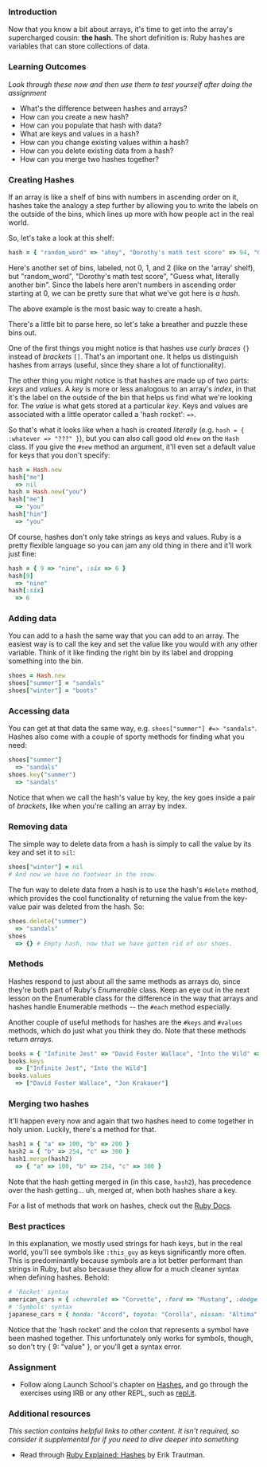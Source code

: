 ### Introduction
Now that you know a bit about arrays, it's time to get into the array's supercharged cousin: **the hash**. The short definition is: Ruby hashes are variables that can store collections of data.


### Learning Outcomes
*Look through these now and then use them to test yourself after doing the assignment*

* What's the difference between hashes and arrays?
* How can you create a new hash?
* How can you populate that hash with data?
* What are keys and values in a hash?
* How can you change existing values within a hash?
* How can you delete existing data from a hash?
* How can you merge two hashes together?

### Creating Hashes

If an array is like a shelf of bins with numbers in ascending order on it, hashes take the analogy a step further by allowing you to write the labels on the outside of the bins, which lines up more with how people act in the real world.

So, let's take a look at this shelf:

```ruby
hash = { "random_word" => "ahoy", "Dorothy's math test score" => 94, "Guess what, literally another bin" => {} }
```

Here's another set of bins, labeled, not 0, 1, and 2 (like on the 'array' shelf), but "random_word", "Dorothy's math test score", "Guess what, literally another bin". Since the labels here aren't numbers in ascending order starting at 0, we can be pretty sure that what we've got here is *a hash*.

The above example is the most basic way to create a hash.

There's a little bit to parse here, so let's take a breather and puzzle these bins out.

One of the first things you might notice is that hashes use *curly braces* `{}` instead of *brackets* `[]`. That's an important one. It helps us distinguish hashes from arrays (useful, since they share a lot of functionality).

The other thing you might notice is that hashes are made up of two parts: *keys* and *values*. A *key* is more or less analogous to an array's *index*, in that it's the label on the outside of the bin that helps us find what we're looking for. The *value* is what gets stored at a particular *key*. Keys and values are associated with a little operator called a 'hash rocket': `=>`.

So that's what it looks like when a hash is created *literally* (e.g. `hash = { :whatever => "???" }`), but you can also call good old `#new` on the `Hash` class. If you give the `#new` method an argument, it'll even set a default value for keys that you don't specify:

```ruby
hash = Hash.new
hash["me"]
  => nil
hash = Hash.new("you")
hash["me"]
  => "you"
hash["him"]
  => "you"
```

Of course, hashes don't only take strings as keys and values. Ruby is a pretty flexible language so you can jam any old thing in there and it'll work just fine:

```ruby
hash = { 9 => "nine", :six => 6 }
hash[9]
  => "nine"
hash[:six]
  => 6
```

### Adding data

You can add to a hash the same way that you can add to an array. The easiest way is to call the key and set the value like you would with any other variable. Think of it like finding the right bin by its label and dropping something into the bin.

```ruby
shoes = Hash.new
shoes["summer"] = "sandals"
shoes["winter"] = "boots"
```

### Accessing data

You can get at that data the same way, e.g. `shoes["summer"] #=> "sandals"`. Hashes also come with a couple of sporty methods for finding what you need:

```ruby
shoes["summer"]
  => "sandals"
shoes.key("summer")
  => "sandals"
```

Notice that when we call the hash's value by key, the key goes inside a pair of *brackets*, like when you're calling an array by index.

### Removing data

The simple way to delete data from a hash is simply to call the value by its key and set it to `nil`:

```ruby
shoes["winter"] = nil
# And now we have no footwear in the snow.
```

The fun way to delete data from a hash is to use the hash's `#delete` method, which provides the cool functionality of returning the value from the key-value pair was deleted from the hash. So:

```ruby
shoes.delete("summer")
  => "sandals"
shoes
  => {} # Empty hash, now that we have gotten rid of our shoes.
```


### Methods

Hashes respond to just about all the same methods as arrays do, since they're both part of Ruby's *Enumerable* class. Keep an eye out in the next lesson on the Enumerable class for the difference in the way that arrays and hashes handle Enumerable methods -- the `#each` method especially.

Another couple of useful methods for hashes are the `#keys` and `#values` methods, which do just what you think they do. Note that these methods return *arrays*.

```ruby
books = { "Infinite Jest" => "David Foster Wallace", "Into the Wild" => "Jon Krakauer" }
books.keys
  => ["Infinite Jest", "Into the Wild"]
books.values
  => ["David Foster Wallace", "Jon Krakauer"]
```

### Merging two hashes

It'll happen every now and again that two hashes need to come together in holy union. Luckily, there's a method for that.

```ruby
hash1 = { "a" => 100, "b" => 200 }
hash2 = { "b" => 254, "c" => 300 }
hash1.merge(hash2)
  => { "a" => 100, "b" => 254, "c" => 300 }
```

Note that the hash getting merged in (in this case, `hash2`), has precedence over the hash getting... uh, merged *at*, when both hashes share a key.

For a list of methods that work on hashes, check out the [Ruby Docs](http://ruby-doc.org/core-2.1.1/Hash.html).

### Best practices

In this explanation, we mostly used strings for hash keys, but in the real world, you'll see symbols like `:this_guy` as keys significantly more often. This is predominantly because symbols are a lot better performant than strings in Ruby, but also because they allow for a much cleaner syntax when defining hashes. Behold:

```ruby
# 'Rocket' syntax
american_cars = { :chevrolet => "Corvette", :ford => "Mustang", :dodge => "Ram" }
# 'Symbols' syntax
japanese_cars = { honda: "Accord", toyota: "Corolla", nissan: "Altima" }
```

Notice that the 'hash rocket' and the colon that represents a symbol have been mashed together. This unfortunately only works for symbols, though, so don't try { 9: "value" }, or you'll get a syntax error.

### Assignment
* Follow along Launch School's chapter on [Hashes](https://launchschool.com/books/ruby/read/hashes), and go through the exercises using IRB or any other REPL, such as [repl.it](https://repl.it/languages/ruby).


### Additional resources

*This section contains helpful links to other content. It isn't required, so consider it supplemental for if you need to dive deeper into something*

* Read through [Ruby Explained: Hashes](http://www.eriktrautman.com/posts/ruby-explained-hashes) by Erik Trautman.
